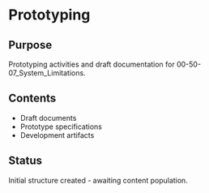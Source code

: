 # Prototyping

## Purpose
Prototyping activities and draft documentation for 00-50-07_System_Limitations.

## Contents
- Draft documents
- Prototype specifications
- Development artifacts

## Status
Initial structure created - awaiting content population.

